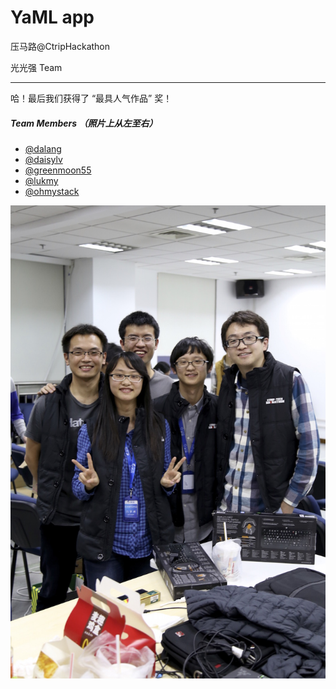 # YaML app

压马路@CtripHackathon

光光强 Team

------

哈！最后我们获得了 “最具人气作品” 奖！

##### Team Members （照片上从左至右）

* [@dalang](https://github.com/dalang)
* [@daisylv](https://github.com/daisylv)
* [@greenmoon55](https://github.com/greenmoon55)
* [@lukmy](https://github.com/lukmy)
* [@ohmystack](https://github.com/ohmystack)

![](/docs/team_members.jpg)

